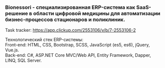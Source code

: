 <h3>Bionessori - специализированная ERP-система как SaaS-решение в области цифровой медицины для автоматизации бизнес-процессов стационаров и поликлиник.</h3>

Task tracker: https://app.clickup.com/2553106/v/b/7-2553106-2

Технологический стек ERP-системы:</br>
Front-end: HTML, CSS, Bootstrap, SCSS, JavaScript (es5, es6), jQuery, Vue.js.</br>
Back-end: C#, ASP.NET Core MVC/Web API, Entity Framework, Dapper, LINQ, SQL Server.</br>
